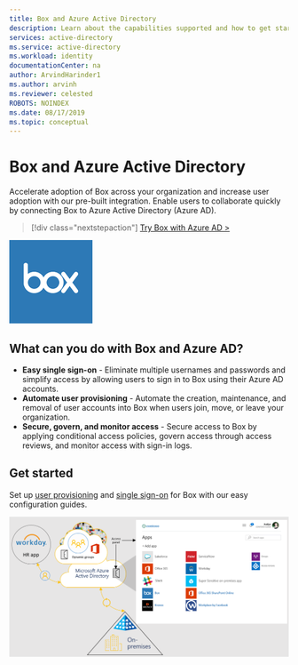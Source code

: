```yaml
---
title: Box and Azure Active Directory
description: Learn about the capabilities supported and how to get started.
services: active-directory
ms.service: active-directory
ms.workload: identity
documentationCenter: na
author: ArvindHarinder1
ms.author: arvinh
ms.reviewer: celested
ROBOTS: NOINDEX
ms.date: 08/17/2019
ms.topic: conceptual
---
```


# Box and Azure Active Directory

Accelerate adoption of Box across your organization and increase user adoption with our pre-built integration. Enable users to collaborate quickly by connecting Box to Azure Active Directory (Azure AD).

> [!div class="nextstepaction"]
> [Try Box with Azure AD >](https://portal.azure.com/#blade/Microsoft_AAD_IAM/AppGalleryApplicationsBlade/category/topapps)

![Shows the Box app logo](./media/box.png)

## What can you do with Box and Azure AD?

- **Easy single sign-on** - Eliminate multiple usernames and passwords and simplify access by allowing users to sign in to Box using their Azure AD accounts.
- **Automate user provisioning** - Automate the creation, maintenance, and removal of user accounts into Box when users join, move, or leave your organization.
- **Secure, govern, and monitor access** - Secure access to Box by applying conditional access policies, govern access through access reviews, and monitor access with sign-in logs.

## Get started

Set up [user provisioning](https://docs.microsoft.com/azure/active-directory/saas-apps/Box-provisioning-tutorial) and [single sign-on](https://docs.microsoft.com/azure/active-directory/saas-apps/box-tutorial) for Box with our easy configuration guides.

![Shows Azure AD and some of the many apps that integrate with Azure AD](./media/azure-ad-app-image.png)
